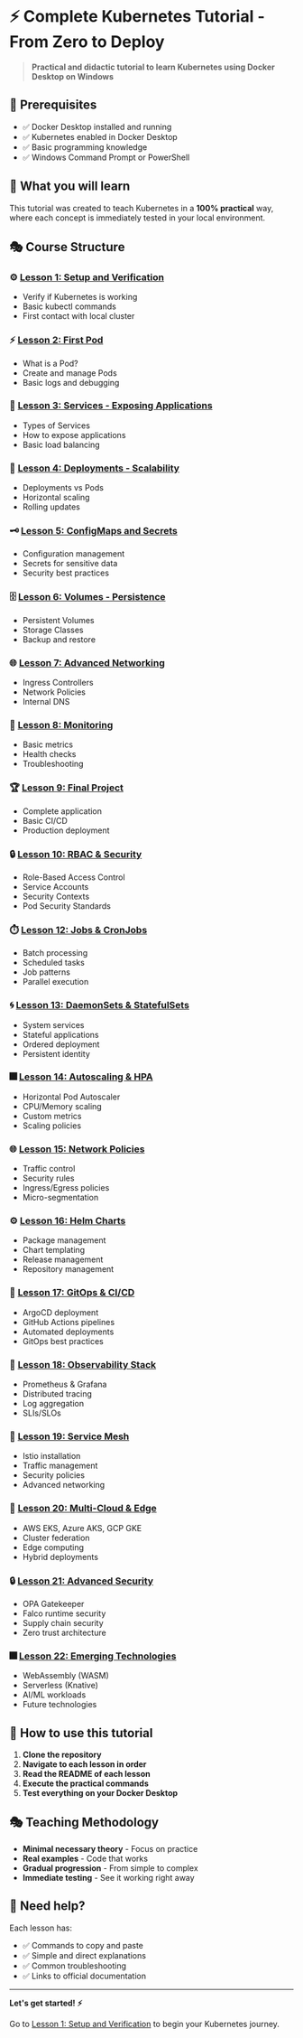 # ⚡ Complete Kubernetes Tutorial - From Zero to Deploy

> **Practical and didactic tutorial to learn Kubernetes using Docker Desktop on Windows**

## 🎯 Prerequisites

- ✅ Docker Desktop installed and running
- ✅ Kubernetes enabled in Docker Desktop
- ✅ Basic programming knowledge
- ✅ Windows Command Prompt or PowerShell

## 🎪 What you will learn

This tutorial was created to teach Kubernetes in a **100% practical** way, where each concept is immediately tested in your local environment.

## 🎭 Course Structure

### ⚙️ [Lesson 1: Setup and Verification](./01-setup-verification/)
- Verify if Kubernetes is working
- Basic kubectl commands
- First contact with local cluster

### ⚡ [Lesson 2: First Pod](./02-first-pod/)
- What is a Pod?
- Create and manage Pods
- Basic logs and debugging

### 🌊 [Lesson 3: Services - Exposing Applications](./03-services-exposure/)
- Types of Services
- How to expose applications
- Basic load balancing

### 🌋 [Lesson 4: Deployments - Scalability](./04-deployments-scalability/)
- Deployments vs Pods
- Horizontal scaling
- Rolling updates

### 🗝 [Lesson 5: ConfigMaps and Secrets](./05-configmaps-secrets/)
- Configuration management
- Secrets for sensitive data
- Security best practices

### 🗄 [Lesson 6: Volumes - Persistence](./06-volumes-persistence/)
- Persistent Volumes
- Storage Classes
- Backup and restore

### 🌐 [Lesson 7: Advanced Networking](./07-advanced-networking/)
- Ingress Controllers
- Network Policies
- Internal DNS

### 🔭 [Lesson 8: Monitoring](./08-monitoring/)
- Basic metrics
- Health checks
- Troubleshooting

### 🏆 [Lesson 9: Final Project](./09-final-project/)
- Complete application
- Basic CI/CD
- Production deployment

### 🔒 [Lesson 10: RBAC & Security](./10-rbac-security/)
- Role-Based Access Control
- Service Accounts
- Security Contexts
- Pod Security Standards

### ⏱️ [Lesson 12: Jobs & CronJobs](./12-jobs-cronjobs/)
- Batch processing
- Scheduled tasks
- Job patterns
- Parallel execution

### 🌀 [Lesson 13: DaemonSets & StatefulSets](./13-daemonsets-statefulsets/)
- System services
- Stateful applications
- Ordered deployment
- Persistent identity

### 🎆 [Lesson 14: Autoscaling & HPA](./14-autoscaling-hpa/)
- Horizontal Pod Autoscaler
- CPU/Memory scaling
- Custom metrics
- Scaling policies

### 🌐 [Lesson 15: Network Policies](./15-network-policies/)
- Traffic control
- Security rules
- Ingress/Egress policies
- Micro-segmentation

### ⚙️ [Lesson 16: Helm Charts](./16-helm-charts/)
- Package management
- Chart templating
- Release management
- Repository management

### 🔄 [Lesson 17: GitOps & CI/CD](./17-gitops-cicd/)
- ArgoCD deployment
- GitHub Actions pipelines
- Automated deployments
- GitOps best practices

### 🔭 [Lesson 18: Observability Stack](./18-observability-stack/)
- Prometheus & Grafana
- Distributed tracing
- Log aggregation
- SLIs/SLOs

### 🌊 [Lesson 19: Service Mesh](./19-service-mesh/)
- Istio installation
- Traffic management
- Security policies
- Advanced networking

### 🌌 [Lesson 20: Multi-Cloud & Edge](./20-multi-cloud/)
- AWS EKS, Azure AKS, GCP GKE
- Cluster federation
- Edge computing
- Hybrid deployments

### 🔒 [Lesson 21: Advanced Security](./21-advanced-security/)
- OPA Gatekeeper
- Falco runtime security
- Supply chain security
- Zero trust architecture

### 🎆 [Lesson 22: Emerging Technologies](./22-emerging-tech/)
- WebAssembly (WASM)
- Serverless (Knative)
- AI/ML workloads
- Future technologies

## 🎲 How to use this tutorial

1. **Clone the repository**
2. **Navigate to each lesson in order**
3. **Read the README of each lesson**
4. **Execute the practical commands**
5. **Test everything on your Docker Desktop**

## 🎭 Teaching Methodology

- **Minimal necessary theory** - Focus on practice
- **Real examples** - Code that works
- **Gradual progression** - From simple to complex
- **Immediate testing** - See it working right away

## 🎪 Need help?

Each lesson has:
- ✅ Commands to copy and paste
- ✅ Simple and direct explanations
- ✅ Common troubleshooting
- ✅ Links to official documentation

---

**Let's get started! ⚡**

Go to [Lesson 1: Setup and Verification](./01-setup-verification/) to begin your Kubernetes journey.